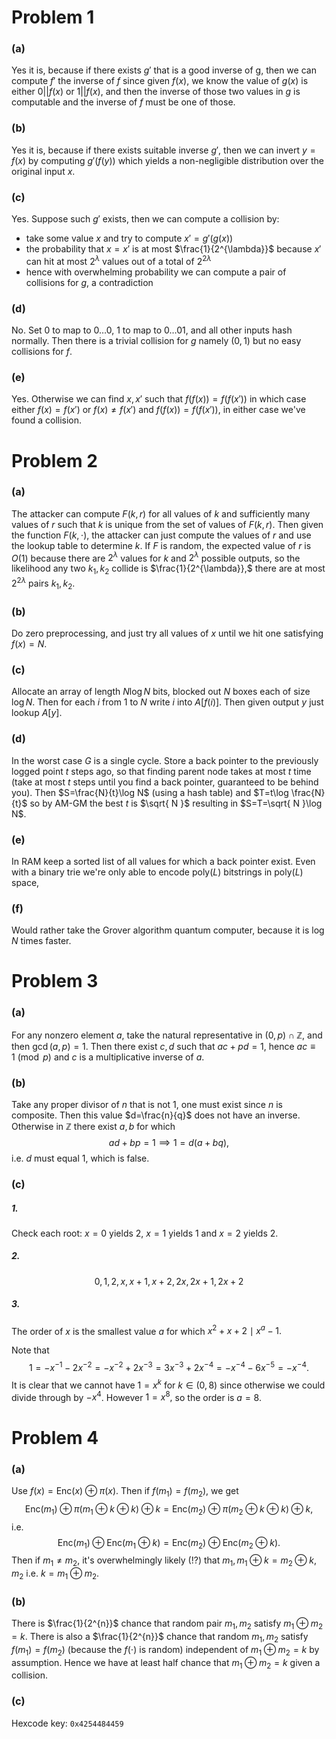 # Problem 1
### (a)
Yes it is, because if there exists $g'$ that is a good inverse of g, then we can compute $f'$ the inverse of $f$ since given $f(x),$ we know the value of $g(x)$ is either $0||f(x)$ or $1||f(x),$ and then the inverse of those two values in $g$ is computable and the inverse of $f$ must be one of those.
### (b)
Yes it is, because if there exists suitable inverse $g',$ then we can invert $y=f(x)$ by computing $g'(f(y))$ which yields a non-negligible distribution over the original input $x.$
### (c)
Yes. Suppose such $g'$ exists, then we can compute a collision by:
- take some value $x$ and try to compute $x'=g'(g(x))$
- the probability that $x=x'$ is at most $\frac{1}{2^{\lambda}}$ because $x'$ can hit at most $2^{\lambda}$ values out of a total of $2^{2\lambda}$
- hence with overwhelming probability we can compute a pair of collisions for $g$, a contradiction
### (d)
No. Set $0$ to map to $0\dots0,$ $1$ to map to $0\dots 01,$ and all other inputs hash normally. Then there is a trivial collision for $g$ namely $(0,1)$ but no easy collisions for $f$.
### (e)
Yes. Otherwise we can find $x,x'$ such that $f(f(x))=f(f(x'))$ in which case either $f(x)=f(x')$ or $f(x)\neq f(x')$ and $f(f(x))=f(f(x'))$, in either case we've found a collision.
# Problem 2
### (a)
The attacker can compute $F(k,r)$ for all values of $k$ and sufficiently many values of $r$ such that $k$ is unique from the set of values of $F(k,r)$. Then given the function $F(k,\cdot),$ the attacker can just compute the values of $r$ and use the lookup table to determine $k$. If $F$ is random, the expected value of $r$ is $O(1)$ because there are $2^{\lambda}$ values for $k$ and $2^{\lambda}$ possible outputs, so the likelihood any two $k_{1},k_{2}$ collide is $\frac{1}{2^{\lambda}},$ there are at most $2^{2\lambda}$ pairs $k_{1},k_{2}$.
### (b)
Do zero preprocessing, and just try all values of $x$ until we hit one satisfying $f(x)=N.$
### (c)
Allocate an array of length $N\log N$ bits, blocked out $N$ boxes each of size $\log N$. Then for each $i$ from 1 to $N$ write $i$ into $A[f(i)].$ Then given output $y$ just lookup $A[y].$
### (d)
In the worst case $G$ is a single cycle. Store a back pointer to the previously logged point $t$ steps ago, so that finding parent node takes at most $t$ time (take at most $t$ steps until you find a back pointer, guaranteed to be behind you). Then $S=\frac{N}{t}\log N$ (using a hash table) and $T=t\log \frac{N}{t}$ so by AM-GM the best $t$ is $\sqrt{ N }$ resulting in $S=T=\sqrt{ N }\log N$.
### (e)
In RAM keep a sorted list of all values for which a back pointer exist. Even with a binary trie we're only able to encode $\text{poly}(L)$ bitstrings in $\text{poly}(L)$ space, 
### (f)
Would rather take the Grover algorithm quantum computer, because it is $\log N$ times faster.
# Problem 3
### (a)
For any nonzero element $a,$ take the natural representative in $(0,p)\cap \mathbb{Z},$ and then $\gcd(a,p)=1.$ Then there exist $c,d$ such that $ac+pd=1,$ hence $ac\equiv 1 \pmod p$ and $c$ is a multiplicative inverse of $a$.
### (b)
Take any proper divisor of $n$ that is not $1$, one must exist since $n$ is composite. Then this value $d=\frac{n}{q}$ does not have an inverse. Otherwise in $\mathbb{Z}$ there exist $a,b$ for which
$$
ad+bp=1 \implies 1 = d(a+bq),
$$
i.e. $d$ must equal 1, which is false.
### (c)
##### 1.
Check each root: $x=0$ yields $2$, $x=1$ yields $1$ and $x=2$ yields $2$.
##### 2.
$$
0, 1, 2, x, x+1, x+2, 2x, 2x+1, 2x+2
$$
##### 3.
The order of $x$ is the smallest value $a$ for which $x^2+x+2\mid x^{a}-1.$ 

Note that
$$
1=-x^{-1}-2x^{-2}=-x^{-2}+2x^{-3}=3x^{-3}+2x^{-4}=-x^{-4}-6x^{-5}=-x^{-4}.
$$
It is clear that we cannot have $1=x^{k}$ for $k\in(0,8)$ since otherwise we could divide through by $-x^{4}$. However $1=x^{8},$ so the order is $a=8.$
# Problem 4
### (a)
Use $f(x)=\text{Enc}(x)\oplus\pi(x).$ Then if $f(m_{1})=f(m_{2}),$ we get
$$
\text{Enc}(m_{1})\oplus \pi(m_{1}\oplus k\oplus k)\oplus k=
\text{Enc}(m_{2})\oplus \pi(m_{2}\oplus k\oplus k)\oplus k,
$$
i.e.
$$
\text{Enc}(m_{1})\oplus \text{Enc}(m_{1}\oplus k)=\text{Enc}(m_{2})\oplus \text{Enc}(m_{2}\oplus k).
$$
Then if $m_{1}\neq m_{2},$ it's overwhelmingly likely (!?) that $m_{1},m_{1}\oplus k=m_{2}\oplus k,m_{2}$ i.e. $k=m_{1}\oplus m_{2}.$
### (b)
There is $\frac{1}{2^{n}}$ chance that random pair $m_{1},m_{2}$ satisfy $m_{1}\oplus m_{2}=k.$ There is also a $\frac{1}{2^{n}}$ chance that random $m_{1},m_{2}$ satisfy $f(m_{1})=f(m_{2})$ (because the $f(\cdot)$ is random) independent of $m_{1}\oplus m_{2}=k$ by assumption. Hence we have at least half chance that $m_{1}\oplus m_{2}=k$ given a collision.
### (c)
Hexcode key: `0x4254484459`